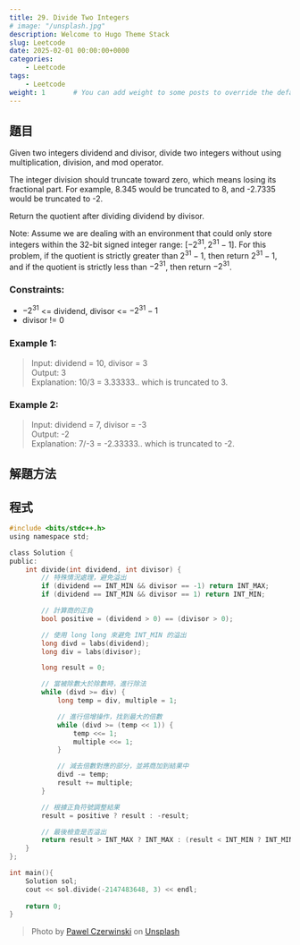 ```yaml
---
title: 29. Divide Two Integers
# image: "/unsplash.jpg"
description: Welcome to Hugo Theme Stack
slug: Leetcode
date: 2025-02-01 00:00:00+0000
categories:
    - Leetcode
tags:
    - Leetcode
weight: 1       # You can add weight to some posts to override the default sorting (date descending)
---
```


## 題目
Given two integers dividend and divisor, divide two integers without using multiplication, division, and mod operator.

The integer division should truncate toward zero, which means losing its fractional part. For example, 8.345 would be truncated to 8, and -2.7335 would be truncated to -2.

Return the quotient after dividing dividend by divisor.

Note: Assume we are dealing with an environment that could only store integers within the 32-bit signed integer range: $[−2^{31}, 2^{31} − 1]$. For this problem, if the quotient is strictly greater than $2^{31} - 1$, then return $2^{31} - 1$, and if the quotient is strictly less than $-2^{31}$, then return $-2^{31}$.

### Constraints:
* $-2^{31}$ <= dividend, divisor <= $-2^{31}-1$
* divisor != 0

### Example 1:
>Input: dividend = 10, divisor = 3  
Output: 3  
Explanation: 10/3 = 3.33333.. which is truncated to 3.
### Example 2:
>Input: dividend = 7, divisor = -3  
Output: -2  
Explanation: 7/-3 = -2.33333.. which is truncated to -2.

## 解題方法

## 程式

``` C
#include <bits/stdc++.h>
using namespace std;

class Solution {
public:
    int divide(int dividend, int divisor) {
        // 特殊情況處理，避免溢出
        if (dividend == INT_MIN && divisor == -1) return INT_MAX;
        if (dividend == INT_MIN && divisor == 1) return INT_MIN;

        // 計算商的正負
        bool positive = (dividend > 0) == (divisor > 0);

        // 使用 long long 來避免 INT_MIN 的溢出
        long divd = labs(dividend);
        long div = labs(divisor);

        long result = 0;

        // 當被除數大於除數時，進行除法
        while (divd >= div) {
            long temp = div, multiple = 1;

            // 進行倍增操作，找到最大的倍數
            while (divd >= (temp << 1)) {
                temp <<= 1;
                multiple <<= 1;
            }

            // 減去倍數對應的部分，並將商加到結果中
            divd -= temp;
            result += multiple;
        }

        // 根據正負符號調整結果
        result = positive ? result : -result;

        // 最後檢查是否溢出
        return result > INT_MAX ? INT_MAX : (result < INT_MIN ? INT_MIN : result);
    }
};

int main(){
    Solution sol;
    cout << sol.divide(-2147483648, 3) << endl;
    
    return 0;
}
```
<!-- > 臺師大邱美虹：「我希望用新興科技找到學生在學習科學知識時的難點，改善科學學習時的困境。而其中的一步，就是用辨識微表情的AI系統，找出學生面對非預期的科學現象和多重表徵的解釋所出現的某些特定微表情時所代表的意義，以瞭解學生面對這些情況時的反應與效益，以便設計有意義的學習和教學策略。」  
> [文章報導](<https://humanityisland.nccu.edu.tw/qiumeihong_a/>)


## 參考內容
淺談為表情心理學：https://www.thenewslens.com/article/128732 -->

> Photo by [Pawel Czerwinski](https://unsplash.com/@pawel_czerwinski) on [Unsplash](https://unsplash.com/)